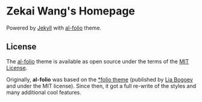 # Zekai Wang's Homepage

Powered by [Jekyll](https://jekyllrb.com/) with [al-folio](https://github.com/alshedivat/al-folio) theme.


## License

The [al-folio](https://github.com/alshedivat/al-folio) theme is available as open source under the terms of the [MIT License](https://github.com/alshedivat/al-folio/blob/master/LICENSE).

Originally, **al-folio** was based on the [\*folio theme](https://github.com/bogoli/-folio) (published by [Lia Bogoev](https://liabogoev.com) and under the MIT license).
Since then, it got a full re-write of the styles and many additional cool features.
